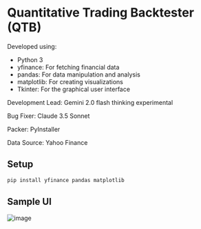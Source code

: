 # Quantitative Trading Backtester (QTB)

Developed using:

- Python 3
- yfinance: For fetching financial data
- pandas: For data manipulation and analysis
- matplotlib: For creating visualizations
- Tkinter: For the graphical user interface

Development Lead: Gemini 2.0 flash thinking experimental

Bug Fixer: Claude 3.5 Sonnet

Packer: PyInstaller

Data Source: Yahoo Finance

## Setup

```bash
pip install yfinance pandas matplotlib
```

## Sample UI

![image](https://github.com/user-attachments/assets/16cbb544-e723-46ba-b3fe-9232097f3b8d)
